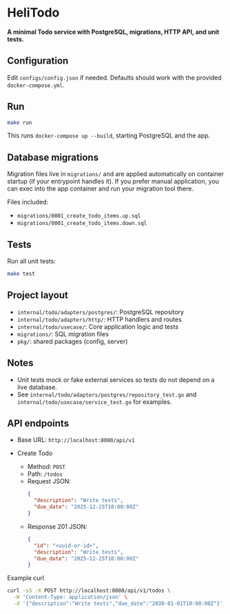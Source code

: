# HeliTodo
**A minimal Todo service with PostgreSQL, migrations, HTTP API, and unit tests.**

## Configuration
Edit `configs/config.json` if needed. Defaults should work with the provided `docker-compose.yml`.

## Run 
```bash
make run
```
This runs `docker-compose up --build`, starting PostgreSQL and the app.


## Database migrations
Migration files live in `migrations/` and are applied automatically on container startup (if your entrypoint handles it). If you prefer manual application, you can exec into the app container and run your migration tool there.

Files included:
- `migrations/0001_create_todo_items.up.sql`
- `migrations/0001_create_todo_items.down.sql`


## Tests
Run all unit tests:
```bash
make test
```

## Project layout
- `internal/todo/adapters/postgres/`: PostgreSQL repository
- `internal/todo/adapters/http/`: HTTP handlers and routes
- `internal/todo/usecase/`: Core application logic and tests
- `migrations/`: SQL migration files
- `pkg/`: shared packages (config, server)

## Notes
- Unit tests mock or fake external services so tests do not depend on a live database.
- See `internal/todo/adapters/postgres/repository_test.go` and `internal/todo/usecase/service_test.go` for examples.


## API endpoints
- Base URL: `http://localhost:8080/api/v1`

- Create Todo
  - Method: `POST`
  - Path: `/todos`
  - Request JSON:
    ```json
    {
      "description": "Write tests",
      "due_date": "2025-12-25T10:00:00Z"
    }
    ```
  - Response 201 JSON:
    ```json
    {
      "id": "<uuid-or-id>",
      "description": "Write tests",
      "due_date": "2025-12-25T10:00:00Z"
    }
    ```

Example curl
```bash
curl -sS -X POST http://localhost:8080/api/v1/todos \
  -H 'Content-Type: application/json' \
  -d '{"description":"Write tests","due_date":"2030-01-01T10:00:00Z"}' | jq
```